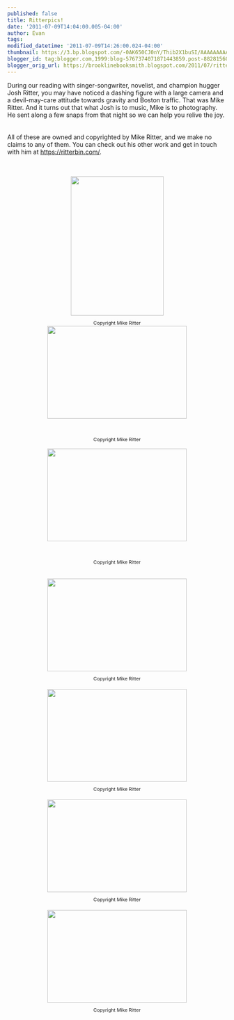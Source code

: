 ```yaml
---
published: false
title: Ritterpics!
date: '2011-07-09T14:04:00.005-04:00'
author: Evan
tags: 
modified_datetime: '2011-07-09T14:26:00.024-04:00'
thumbnail: https://3.bp.blogspot.com/-0AK650CJ0nY/Thib2X1buSI/AAAAAAAAABg/laMJdTz5x_o/s72-c/JoshRitter_BrightsPassage-0023_WebRes.jpg
blogger_id: tag:blogger.com,1999:blog-5767374071871443859.post-8828156001283414934
blogger_orig_url: https://brooklinebooksmith.blogspot.com/2011/07/ritterpics.html
---
```


During our reading with singer-songwriter, novelist, and champion hugger Josh Ritter, you may have noticed a dashing figure with a large camera and a devil-may-care attitude towards gravity and Boston traffic. That was Mike Ritter. And it turns out that what Josh is to music, Mike is to photography. He sent along a few snaps from that night so we can help you relive the joy.<br /><br /><br />All of these are owned and copyrighted by Mike Ritter, and we make no claims to any of them. You can check out his other work and get in touch with him at <a href="https://ritterbin.com/">https://ritterbin.com/</a>.<br /><br /><br /><div align="center"><img style="TEXT-ALIGN: center; MARGIN: 0px auto 10px; WIDTH: 213px; DISPLAY: block; HEIGHT: 320px; CURSOR: hand" id="BLOGGER_PHOTO_ID_5627419092812806434" border="0" alt="" src="https://3.bp.blogspot.com/-0AK650CJ0nY/Thib2X1buSI/AAAAAAAAABg/laMJdTz5x_o/s320/JoshRitter_BrightsPassage-0023_WebRes.jpg" /><span style="font-size:78%;">Copyright Mike Ritter<br /></span></div><a href="https://2.bp.blogspot.com/-o38KB9Un1fE/ThiYaGzTefI/AAAAAAAAABY/LnkiOpzxhoE/s1600/JoshRitter_BrightsPassage-0052_WebRes.jpg"><img style="TEXT-ALIGN: center; MARGIN: 0px auto 10px; WIDTH: 320px; DISPLAY: block; HEIGHT: 213px; CURSOR: hand" id="BLOGGER_PHOTO_ID_5627415308669254130" border="0" alt="" src="https://2.bp.blogspot.com/-o38KB9Un1fE/ThiYaGzTefI/AAAAAAAAABY/LnkiOpzxhoE/s320/JoshRitter_BrightsPassage-0052_WebRes.jpg" /> <br /><p align="center"></a><span style="font-size:78%;">Copyright Mike Ritter</span></p><span style="font-size:78%;"><img style="TEXT-ALIGN: center; MARGIN: 0px auto 10px; WIDTH: 320px; DISPLAY: block; HEIGHT: 213px; CURSOR: hand" id="BLOGGER_PHOTO_ID_5627419113912252018" border="0" alt="" src="https://4.bp.blogspot.com/-4zV7JsoTylw/Thib3mb7tnI/AAAAAAAAABo/UChMxuxRSZ8/s320/JoshRitter_BrightsPassage-0018_WebRes.jpg" /></span> <br /><p align="center"><span style="font-size:78%;">Copyright Mike Ritter<br /></span></p><br /><div align="center"><img style="TEXT-ALIGN: center; MARGIN: 0px auto 10px; WIDTH: 320px; DISPLAY: block; HEIGHT: 213px; CURSOR: hand" id="BLOGGER_PHOTO_ID_5627415309028058210" border="0" alt="" src="https://1.bp.blogspot.com/-xIG0tYXcL24/ThiYaII2ZGI/AAAAAAAAABQ/bVH8iVAT2V4/s320/JoshRitter_BrightsPassage-0095_WebRes.jpg" /><span style="font-size:78%;">Copyright Mike Ritter<br /></span><br /><div align="center"><a href="https://3.bp.blogspot.com/-_vr2FQwLDNw/ThiYZ66NkdI/AAAAAAAAABI/fvUQxtAMYLM/s1600/JoshRitter_BrightsPassage-0112_WebRes.jpg"><img style="TEXT-ALIGN: center; MARGIN: 0px auto 10px; WIDTH: 320px; DISPLAY: block; HEIGHT: 213px; CURSOR: hand" id="BLOGGER_PHOTO_ID_5627415305477001682" border="0" alt="" src="https://3.bp.blogspot.com/-_vr2FQwLDNw/ThiYZ66NkdI/AAAAAAAAABI/fvUQxtAMYLM/s320/JoshRitter_BrightsPassage-0112_WebRes.jpg" /></a><span style="font-size:78%;"> Copyright Mike Ritter<br /></span><br /><div align="center"><a href="https://4.bp.blogspot.com/-gVLkScx4XFE/ThiYZOLdPMI/AAAAAAAAABA/iLMZgXhaRtU/s1600/JoshRitter_BrightsPassage-0123_WebRes.jpg"><img style="TEXT-ALIGN: center; MARGIN: 0px auto 10px; WIDTH: 320px; DISPLAY: block; HEIGHT: 213px; CURSOR: hand" id="BLOGGER_PHOTO_ID_5627415293469736130" border="0" alt="" src="https://4.bp.blogspot.com/-gVLkScx4XFE/ThiYZOLdPMI/AAAAAAAAABA/iLMZgXhaRtU/s320/JoshRitter_BrightsPassage-0123_WebRes.jpg" /></a><span style="font-size:78%;"> Copyright Mike Ritter<br /></span><br /><div align="center"><a href="https://2.bp.blogspot.com/-pBCBKkPjOQI/ThiYY8OIHrI/AAAAAAAAAA4/Z0m75ePt5I4/s1600/JoshRitter_BrightsPassage-0131_WebRes.jpg"><img style="TEXT-ALIGN: center; MARGIN: 0px auto 10px; WIDTH: 320px; DISPLAY: block; HEIGHT: 213px; CURSOR: hand" id="BLOGGER_PHOTO_ID_5627415288649096882" border="0" alt="" src="https://2.bp.blogspot.com/-pBCBKkPjOQI/ThiYY8OIHrI/AAAAAAAAAA4/Z0m75ePt5I4/s320/JoshRitter_BrightsPassage-0131_WebRes.jpg" /></a><span style="font-size:78%;">Copyright Mike Ritter<br /><br /></span><br /><br /><br /><br /></div></div></div></div>